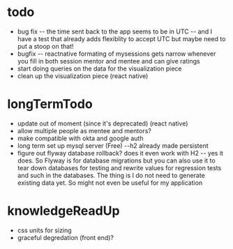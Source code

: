 # todo

* bug fix -- the time sent back to the app seems to be in UTC -- and I have a test that already adds flexiblity to accept UTC but maybe need to put a stoop on that!
* bugfix -- reactnative formating of mysessions gets narrow whenever you fill in both session mentor and mentee and can give ratings
* start doing queries on the data for the visualization piece
* clean up the visualization piece (react native)


# longTermTodo

* update out of moment (since it's deprecated) (react native)
* allow multiple people as mentee and mentors?
* make compatible with okta and google auth
* long term set up mysql server (Free) --h2 already made persistent
* figure out flyway database rollback? does it even work with H2 -- yes it does. So Flyway is for database migrations but you can also use it to tear down databases for testing and rewrite values for regression tests and such in the databases. The thing is I do not need to generate existing data yet. So might not even be useful for my application



# knowledgeReadUp

* css units for sizing
* graceful degredation (front end)?